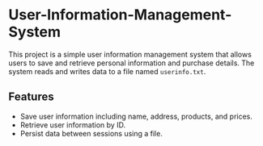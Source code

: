 # User-Information-Management-System

This project is a simple user information management system that allows users to save and retrieve personal information and purchase details. The system reads and writes data to a file named `userinfo.txt`.

## Features
- Save user information including name, address, products, and prices.
- Retrieve user information by ID.
- Persist data between sessions using a file.


